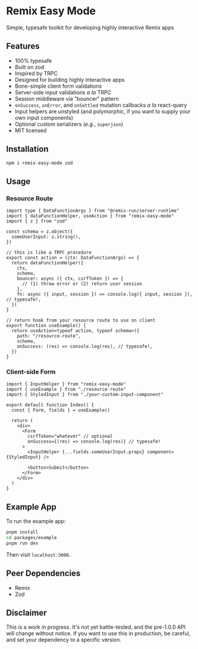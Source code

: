 # Remix Easy Mode

Simple, typesafe toolkit for developing highly interactive Remix apps

## Features

- 100% typesafe
- Built on zod
- Inspired by TRPC
- Designed for building highly interactive apps
- Bone-simple client form validations
- Server-side input validations _a la_ TRPC
- Session middleware via "bouncer" pattern
- `onSuccess`, `onError`, and `onSettled` mutation callbacks _a la_ react-query
- Input helpers are unstyled (and polymorphic, if you want to supply your own input components)
- Optional custom serializers (_e.g._, `superjson`)
- MIT licensed

## Installation

```bash
npm i remix-easy-mode zod
```

## Usage

### Resource Route

```tsx
import type { DataFunctionArgs } from "@remix-run/server-runtime"
import { dataFunctionHelper, useAction } from "remix-easy-mode"
import { z } from "zod"

const schema = z.object({
  someUserInput: z.string(),
})

// this is like a TRPC procedure
export const action = (ctx: DataFunctionArgs) => {
  return dataFunctionHelper({
    ctx,
    schema,
    bouncer: async ({ ctx, csrfToken }) => {
      // (1) throw error or (2) return user session
    },
    fn: async ({ input, session }) => console.log({ input, session }), // typesafe!,
  })
}

// return hook from your resource route to use on client
export function useExample() {
  return useAction<typeof action, typeof schema>({
    path: "/resource-route",
    schema,
    onSuccess: (res) => console.log(res), // typesafe!,
  })
}
```

### Client-side Form

```tsx
import { InputHelper } from "remix-easy-mode"
import { useExample } from "./resource-route"
import { StyledInput } from "./your-custom-input-component"

export default function Index() {
  const { Form, fields } = useExample()

  return (
    <div>
      <Form
        csrfToken="whatever" // optional
        onSuccess={(res) => console.log(res)} // typesafe!
      >
        <InputHelper {...fields.someUserInput.props} component={StyledInput} />

        <button>Submit</button>
      </Form>
    </div>
  )
}
```

## Example App

To run the example app:

```bash
pnpm install
cd packages/example
pnpm run dev
```

Then visit `localhost:3000`.

## Peer Dependencies

- Remix
- Zod

## Disclaimer

This is a work in progress. It's not yet battle-tested, and the pre-1.0.0 API will change without notice. If you want to use this in production, be careful, and set your dependency to a specific version.

